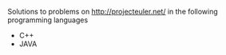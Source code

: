Solutions to problems on http://projecteuler.net/ in the following programming languages

* C++
* JAVA